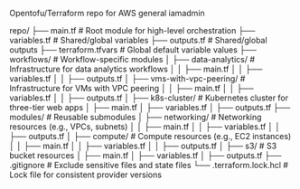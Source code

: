 Opentofu/Terraform repo for AWS general iamadmin

repo/
├── main.tf                # Root module for high-level orchestration
├── variables.tf           # Shared/global variables
├── outputs.tf             # Shared/global outputs
├── terraform.tfvars       # Global default variable values
├── workflows/             # Workflow-specific modules
│   ├── data-analytics/    # Infrastructure for data analytics workflows
│   │   ├── main.tf
│   │   ├── variables.tf
│   │   ├── outputs.tf
│   ├── vms-with-vpc-peering/ # Infrastructure for VMs with VPC peering
│   │   ├── main.tf
│   │   ├── variables.tf
│   │   ├── outputs.tf
│   ├── k8s-cluster/       # Kubernetes cluster for three-tier web apps
│       ├── main.tf
│       ├── variables.tf
│       ├── outputs.tf
├── modules/               # Reusable submodules
│   ├── networking/        # Networking resources (e.g., VPCs, subnets)
│   │   ├── main.tf
│   │   ├── variables.tf
│   │   ├── outputs.tf
│   ├── compute/           # Compute resources (e.g., EC2 instances)
│   │   ├── main.tf
│   │   ├── variables.tf
│   │   ├── outputs.tf
│   ├── s3/                # S3 bucket resources
│       ├── main.tf
│       ├── variables.tf
│       ├── outputs.tf
├── .gitignore             # Exclude sensitive files and state files
└── .terraform.lock.hcl    # Lock file for consistent provider versions
